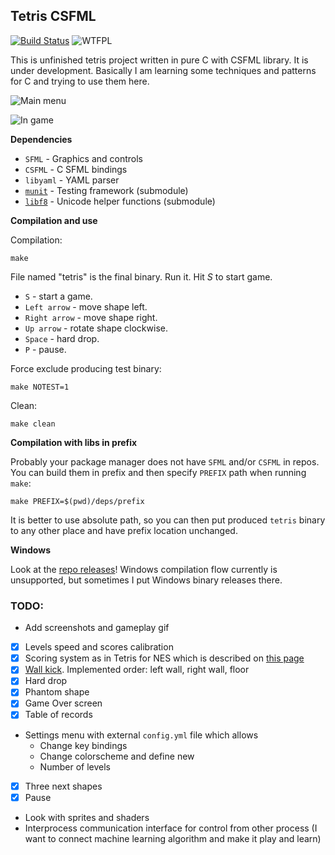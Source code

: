 ## Tetris CSFML
[![Build Status](https://travis-ci.org/Oxore/tetris-csfml.svg?branch=master)](https://travis-ci.org/Oxore/tetris-csfml)
![WTFPL](http://www.wtfpl.net/wp-content/uploads/2012/12/wtfpl-badge-2.png "WTFPL")

This is unfinished tetris project written in pure C with CSFML library. It is under development. Basically I am learning some techniques and patterns for C and trying to use them here.

![Main menu](https://i.imgur.com/kOKz2Qk.png "Main menu")

![In game](https://i.imgur.com/UmZGEOD.png "In game")

__Dependencies__

- `SFML` - Graphics and controls
- `CSFML` - C SFML bindings
- `libyaml` - YAML parser
- [`munit`](https://github.com/nemequ/munit) - Testing framework (submodule)
- [`libf8`](https://github.com/Oxore/libf8) - Unicode helper functions (submodule)

__Compilation and use__

Compilation:
```
make
```
File named "tetris" is the final binary. Run it. Hit *S* to start game.

- `S` - start a game.
- `Left arrow` - move shape left.
- `Right arrow` - move shape right.
- `Up arrow` - rotate shape clockwise.
- `Space` - hard drop.
- `P` - pause.

Force exclude producing test binary:
```
make NOTEST=1
```

Clean:
```
make clean
```

__Compilation with libs in prefix__

Probably your package manager does not have `SFML` and/or `CSFML` in repos.
You can build them in prefix and then specify `PREFIX` path when running `make`:
```
make PREFIX=$(pwd)/deps/prefix
```

It is better to use absolute path, so you can then put produced `tetris` binary to any other place and have prefix location unchanged.

__Windows__

Look at the [repo releases](https://github.com/Oxore/tetris-csfml/releases)!
Windows compilation flow currently is unsupported, but sometimes I put Windows binary releases there.

### TODO:

- Add screenshots and gameplay gif
- [x] Levels speed and scores calibration
- [x] Scoring system as in Tetris for NES which is described on [this page](https://tetris.wiki/Scoring)
- [x] [Wall kick](https://tetris.wiki/Wall_kick). Implemented order: left wall, right wall, floor
- [x] Hard drop
- [x] Phantom shape
- [x] Game Over screen
- [x] Table of records
- Settings menu with external `config.yml` file which allows
  - Change key bindings
  - Change colorscheme and define new
  - Number of levels
- [x] Three next shapes
- [x] Pause
- Look with sprites and shaders
- Interprocess communication interface for control from other process (I want to connect machine learning algorithm and make it play and learn)
